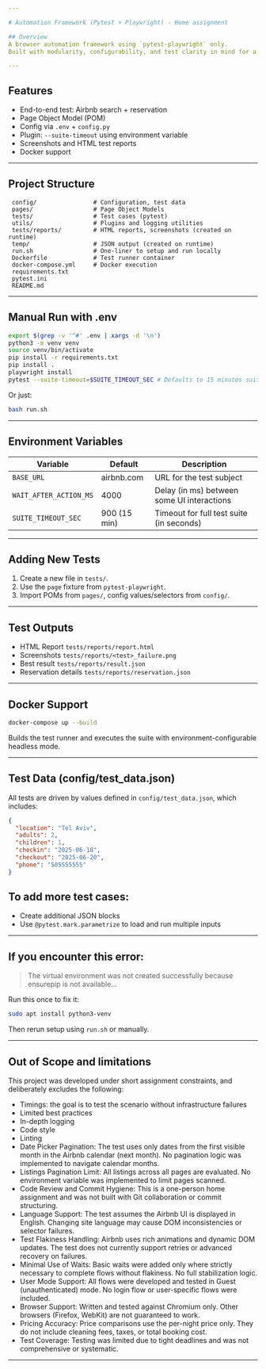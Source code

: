 ```yaml
---

# Automation Framework (Pytest + Playwright) - Home assignment

## Overview
A browser automation framework using `pytest-playwright` only.
Built with modularity, configurability, and test clarity in mind for a home assignment.

---
```


## Features
- End-to-end test: Airbnb search + reservation
- Page Object Model (POM)
- Config via `.env` + `config.py`
- Plugin: `--suite-timeout` using environment variable
- Screenshots and HTML test reports
- Docker support

---

## Project Structure

```
 config/                # Configuration, test data
 pages/                 # Page Object Models
 tests/                 # Test cases (pytest)
 utils/                 # Plugins and logging utilities
 tests/reports/         # HTML reports, screenshots (created on runtime)
 temp/                  # JSON output (created on runtime)
 run.sh                 # One-liner to setup and run locally
 Dockerfile             # Test runner container
 docker-compose.yml     # Docker execution
 requirements.txt
 pytest.ini
 README.md
```

---

## Manual Run with .env

```bash
export $(grep -v '^#' .env | xargs -d '\n')
python3 -m venv venv
source venv/bin/activate
pip install -r requirements.txt
pip install .
playwright install
pytest --suite-timeout=$SUITE_TIMEOUT_SEC # Defaults to 15 minutes suite timeout
```

Or just:

```bash
bash run.sh
```

---

## Environment Variables

| Variable               | Default      | Description                                |
|------------------------|--------------|--------------------------------------------|
| `BASE_URL`             | airbnb.com   | URL for the test subject                   |
| `WAIT_AFTER_ACTION_MS` | 4000         | Delay (in ms) between some UI interactions |
| `SUITE_TIMEOUT_SEC`    | 900 (15 min) | Timeout for full test suite (in seconds)   |

---

## Adding New Tests

1. Create a new file in `tests/`.
2. Use the `page` fixture from `pytest-playwright`.
3. Import POMs from `pages/`, config values/selectors from `config/`.

---

## Test Outputs

- HTML Report  `tests/reports/report.html`
- Screenshots  `tests/reports/<test>_failure.png`
- Best result  `tests/reports/result.json`
- Reservation details  `tests/reports/reservation.json`

---

## Docker Support

```bash
docker-compose up --build
```

Builds the test runner and executes the suite with environment-configurable headless mode.

---

## Test Data (config/test_data.json)

All tests are driven by values defined in `config/test_data.json`, which includes:

```json
{
  "location": "Tel Aviv",
  "adults": 2,
  "children": 1,
  "checkin": "2025-06-18",
  "checkout": "2025-06-20",
  "phone": "505555555"
}
```

## To add more test cases:
- Create additional JSON blocks
- Use `@pytest.mark.parametrize` to load and run multiple inputs

---

## If you encounter this error:

> The virtual environment was not created successfully because ensurepip is not available...

Run this once to fix it:

```bash
sudo apt install python3-venv
```

Then rerun setup using `run.sh` or manually.

---

## Out of Scope and limitations

This project was developed under short assignment constraints, and deliberately excludes the following:

- Timings: the goal is to test the scenario without infrastructure failures
- Limited best practices
- In-depth logging
- Code style
- Linting
- Date Picker Pagination: The test uses only dates from the first visible month in the Airbnb calendar (next month). No pagination logic was implemented to navigate calendar months.
- Listings Pagination Limit: All listings across all pages are evaluated. No environment variable was implemented to limit pages scanned.
- Code Review and Commit Hygiene: This is a one-person home assignment and was not built with Git collaboration or commit structuring.
- Language Support: The test assumes the Airbnb UI is displayed in English. Changing site language may cause DOM inconsistencies or selector failures.
- Test Flakiness Handling: Airbnb uses rich animations and dynamic DOM updates. The test does not currently support retries or advanced recovery on failures.
- Minimal Use of Waits: Basic waits were added only where strictly necessary to complete flows without flakiness. No full stabilization logic.
- User Mode Support: All flows were developed and tested in Guest (unauthenticated) mode. No login flow or user-specific flows were included.
- Browser Support: Written and tested against Chromium only. Other browsers (Firefox, WebKit) are not guaranteed to work.
- Pricing Accuracy: Price comparisons use the per-night price only. They do not include cleaning fees, taxes, or total booking cost.
- Test Coverage: Testing was limited due to tight deadlines and was not comprehensive or systematic.

---

